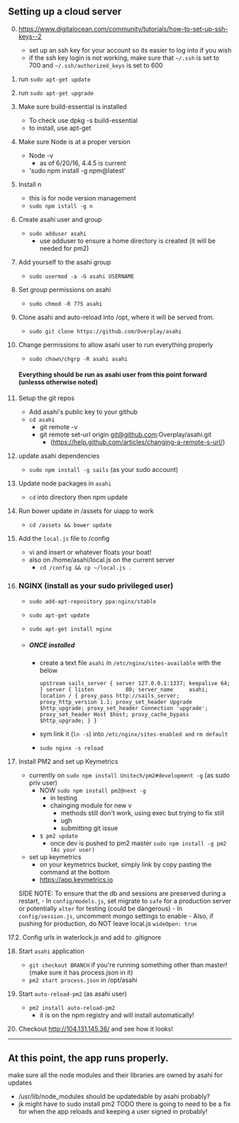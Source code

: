 

## Setting up a cloud server

0. https://www.digitalocean.com/community/tutorials/how-to-set-up-ssh-keys--2
    - set up an ssh key for your account so its easier to log into if you wish
    - if the ssh key login is not working, make sure that `~/.ssh` is set to 700 and `~/.ssh/authorized_keys` is set to 600 

1. run `sudo apt-get update`

2. run `sudo apt-get upgrade`

3. Make sure build-essential is installed
    - To check use dpkg -s build-essential
    - to install, use apt-get

4. Make sure Node is at a proper version
    - Node -v
        - as of 6/20/16, 4.4.5 is current
    - 'sudo npm install -g npm@latest'

5. Install n
    - this is for node version management
    - `sudo npm istall -g n`

6. Create asahi user and group
    - `sudo adduser asahi`
        - use adduser to ensure a home directory is created (it will be needed for pm2) 

7. Add yourself to the asahi group
    - `sudo usermod -a -G asahi USERNAME`

8. Set group permissions on asahi 
    - `sudo chmod -R 775 asahi`

9. Clone asahi and auto-reload into /opt, where it will be served from.
    - `sudo git clone https://github.com/Overplay/asahi`


10. Change permissions to allow asahi user to run everything properly
    - `sudo chown/chgrp -R asahi asahi`

    #### Everything should be run as asahi user from this point forward (unlesss otherwise noted) 

11. Setup the git repos 
    - Add asahi's public key to your github
    - `cd asahi`
        - git remote -v
        - git remote set-url origin git@github.com:Overplay/asahi.git
            - (https://help.github.com/articles/changing-a-remote-s-url/)
   
12. update asahi dependencies
    - `sudo npm install -g sails` (as your sudo account)    
          
13. Update node packages in  `asahi`
    - `cd` into directory then npm update 
    
14. Run bower update in /assets for uiapp to work
    - `cd /assets && bower update`
    
15. Add the `local.js` file to /config
    - vi and insert or whatever floats your boat!
    - also on /home/asahi/local.js on the current server
         - `cd /config && cp ~/local.js .`

16. ### NGINX (install as your sudo privileged user) 
    - `sudo add-apt-repository ppa:nginx/stable`
    - `sudo apt-get update`
    - `sudo apt-get install nginx`


    - ##### ONCE installed

        - create a text file `asahi` in `/etc/nginx/sites-available` with the below
                
            `upstream sails_server {
                    server 127.0.0.1:1337;
                    keepalive 64;
            }
            server {
                listen          80;
                server_name     asahi;
                location / {
                    proxy_pass http://sails_server;
                    proxy_http_version 1.1;
                    proxy_set_header Upgrade $http_upgrade;
                    proxy_set_header Connection 'upgrade';
                    proxy_set_header Host $host;
                    proxy_cache_bypass $http_upgrade;
                 }
            }`
                
        - sym link it (`ln -s`) into `/etc/nginx/sites-enabled and` `rm default`
        - `sudo nginx -s reload`

17. Install PM2 and set up Keymetrics
    - currently on `sudo npm install Unitech/pm2#development -g` (as sudo priv user)
        - NOW `sudo npm install pm2@next -g`
            - in testing
            - chainging module for new v
                - methods still don't work, using exec but trying to fix still
                - ugh
                - submitting git issue
        - `$ pm2 update`
            - once dev is pushed to pm2 master `sudo npm install -g pm2 (As your user)`
    - set up keymetrics
        - on your keymetrics bucket, simply link by copy pasting the command at the bottom 
        - https://app.keymetrics.io

    SIDE NOTE: To ensure that the db and sessions are preserved during a restart, 
        - In `config/models.js`, set migrate to `safe` for a production server or potentially `alter` for testing (could be dangerous)
        - In `config/session.js`,  uncomment mongo settings to enable 
        - Also, if pushing for production, do NOT leave local.js `wideOpen: true`

17.2. Config urls in waterlock.js and add to .gitignore

18. Start `asahi` application 
    - `git checkout BRANCH` if you're running something other than master! (make sure it has process.json in it) 
    - `pm2 start process.json` in /opt/asahi

19. Start `auto-reload-pm2`  (as asahi user) 
    - `pm2 install auto-reload-pm2`
        - it is on the npm registry and will install automatically! 

20. Checkout http://104.131.145.36/ and see how it looks! 




-----------------
At this point, the app runs properly.
-----------------

make sure all the node modules and their libraries are owned by asahi for updates
- /usr/lib/node_modules should be updatedable by asahi probably?
- jk might have to sudo install pm2
TODO there is going to need to be a fix for when the app reloads and keeping a user signed in probably! 